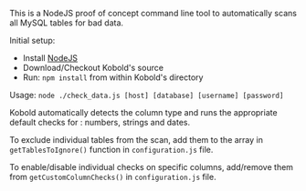 This is a NodeJS proof of concept command line tool to automatically scans all MySQL tables for bad data.

Initial setup:
- Install [NodeJS](https://nodejs.org/en/)
- Download/Checkout Kobold's source
- Run: `npm install` from within Kobold's directory

Usage: `node ./check_data.js [host] [database] [username] [password]`

Kobold automatically detects the column type and runs the appropriate default checks for : numbers, strings and dates.
 
To exclude individual tables from the scan, add them to the array in `getTablesToIgnore()` function in `configuration.js` file.

To enable/disable individual checks on specific columns, add/remove them from `getCustomColumnChecks()` in `configuration.js` file.

